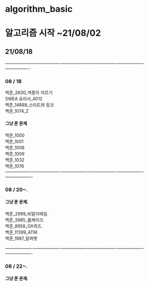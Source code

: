# algorithm_basic
# 알고리즘 시작 ~21/08/02   

## 21/08/18
——————-——————-——————-——————-——————-—————--   
### 08 / 18   
백준_2630_색종이 자르기    
SWEA 요리사_4012   
백준_14889_스타트와 링크    
백준_1074_Z   
#### 그냥 푼 문제
백준_1000   
백준_1001   
백준_1008   
백준_1009   
백준_1032   
백준_1076   
——————-——————-——————-——————-——————-——————-   
### 08 / 20~.  
#### 그냥 푼 문제.  
백준_2999_비밀이메일.  
백준_3985_롤케이크.  
백준_8958_OX퀴즈.  
백준_11399_ATM.  
백준_1987_알파벳    

——————-——————-——————-——————-——————-——————-   
### 08 / 22~.  
#### 그냥 푼 문제.  


